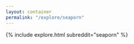 ```yaml
---
layout: container
permalink: "/explore/seaporn"
---
```


<link rel="stylesheet" type="text/css" href="/static/css/explore.css">
{% include explore.html subreddit="seaporn" %}
